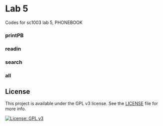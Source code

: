 # Lab 5
Codes for sc1003 lab 5, PHONEBOOK

### printPB
<!-- MARKDOWN-AUTO-DOCS:START (CODE:src=./second_half/lab_5/main.c&lines=49-60) -->
<!-- MARKDOWN-AUTO-DOCS:END -->

### readin
<!-- MARKDOWN-AUTO-DOCS:START (CODE:src=./second_half/lab_5/main.c&lines=61-80) -->
<!-- MARKDOWN-AUTO-DOCS:END -->

### search
<!-- MARKDOWN-AUTO-DOCS:START (CODE:src=./second_half/lab_5/main.c&lines=81-94) -->
<!-- MARKDOWN-AUTO-DOCS:END -->

### all
<!-- MARKDOWN-AUTO-DOCS:START (CODE:src=./second_half/lab_5/main.c) -->
<!-- MARKDOWN-AUTO-DOCS:END -->

## License
This project is available under the GPL v3 license. See the [LICENSE](./LICENSE.md) file for more info.

[![License: GPL v3](https://img.shields.io/badge/License-GPLv3-blue.svg)](https://www.gnu.org/licenses/gpl-3.0) 